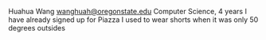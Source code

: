 Huahua Wang
wanghuah@oregonstate.edu
Computer Science, 4 years
I have already signed up for Piazza
I used to wear shorts when it was only 50 degrees outsides
